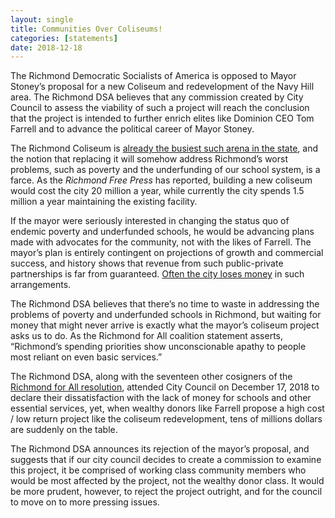 ```yaml
---
layout: single
title: Communities Over Coliseums!
categories: [statements]
date: 2018-12-18
---
```


The Richmond Democratic Socialists of America is opposed to Mayor Stoney’s proposal for a new Coliseum and redevelopment of the Navy Hill area. The Richmond DSA believes that any commission created by City Council to assess the viability of such a project will reach the conclusion that the project is intended to further enrich elites like Dominion CEO Tom Farrell and to advance the political career of Mayor Stoney. 

The Richmond Coliseum is [already the busiest such arena in the state](http://richmondfreepress.com/news/2018/nov/29/coliseums-success-raises-new-questions-about-need-/), and the notion that replacing it will somehow address Richmond’s worst problems, such as poverty and the underfunding of our school system, is a farce. As the _Richmond Free Press_ has reported, building a new coliseum would cost the city 20 million a year, while currently the city spends 1.5 million a year maintaining the existing facility. 

If the mayor were seriously interested in changing the status quo of endemic poverty and underfunded schools, he would be advancing plans made with advocates for the community, not with the likes of Farrell. The mayor’s plan is entirely contingent on projections of growth and commercial success, and history shows that revenue from such public-private partnerships is far from guaranteed. [Often the city loses money](https://www.richmond.com/news/plus/schapiro-farrell-flexes-his-muscle---again/article_44890c40-8e20-560f-bc59-c761c7c12d33.html) in such arrangements. 

The Richmond DSA believes that there’s no time to waste in addressing the problems of poverty and underfunded schools in Richmond, but waiting for money that might never arrive is exactly what the mayor’s coliseum project asks us to do. As the Richmond for All coalition statement asserts, “Richmond’s spending priorities show unconscionable apathy to people most reliant on even basic services.” 

The Richmond DSA, along with the seventeen other cosigners of the [Richmond for All resolution](http://www.richmondforall.com/), attended City Council on December 17, 2018 to declare their dissatisfaction with the lack of money for schools and other essential services, yet, when wealthy donors like Farrell propose a high cost / low return project like the coliseum redevelopment, tens of millions dollars are suddenly on the table. 

The Richmond DSA announces its rejection of the mayor’s proposal, and suggests that if our city council decides to create a commission to examine this project, it be comprised of working class community members who would be most affected by the project, not the wealthy donor class. It would be more prudent, however, to reject the project outright, and for the council to move on to more pressing issues.